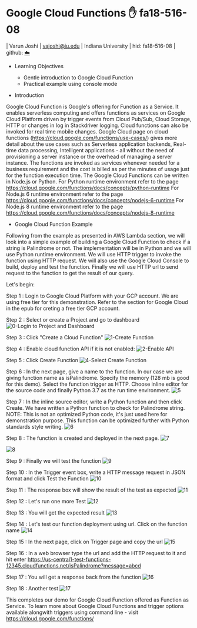 
# Google Cloud Functions :hand: fa18-516-08

| Varun Joshi
| vajoshi@iu.edu
| Indiana University
| hid: fa18-516-08
| github: [:cloud:](https://github.com/cloudmesh-community/fa18-516-08/blob/master/section/GCPFunctions.md)

* Learning Objectives

  * Gentle introduction to Google Cloud Function
  * Practical example using console mode

* Introduction

Google Cloud Function is Google's offering for Function as a Service. It enables serverless computing and offers functions as services on Google Cloud Platform driven by trigger events from Cloud Pub/Sub, Cloud Storage, HTTP or changes in log in Stackdriver logging. Cloud functions can also be invoked for real time mobile changes.
Google Cloud page on cloud functions (https://cloud.google.com/functions/use-cases/) gives more detail about the use cases such as Serverless application  backends, Real-time data processing, Intelligent applications - all without the need of provisioning a server instance or the overhead of managing a server instance. The functions are invoked as services whenever needed for a business requirement and the cost is billed as per the minutes of usage just for the function execution time. The Google Cloud Functions can be written in Node.js or Python. For Python runtime environment refer to the page https://cloud.google.com/functions/docs/concepts/python-runtime
For Node.js 6 runtime environment refer to the page
https://cloud.google.com/functions/docs/concepts/nodejs-6-runtime
For Node.js 8 runtime environment refer to the page
https://cloud.google.com/functions/docs/concepts/nodejs-8-runtime

* Google Cloud Function Example

Following from the example as presented in AWS Lambda section, we will look into a simple example of building a Google Cloud Function to check if a string is Palindrome or not.
The implementation will be in Python and we will use Python runtime environment. We will use HTTP trigger to invoke the function using HTTP request. We will also use the Google Cloud Console to build, deploy and test the function. Finally we will use HTTP url to send request to the function to get the result of our query.

Let's begin:

Step 1 : Login to Google Cloud Platform with your GCP account. We are using free tier for this demonstration. Refer to the section for Google Cloud in the epub for creting a free tier GCP account.

Step 2 : Select or create a Project and go to dashboard
![0-Login to Project and Dashboard](assets/markdown-img-paste-20181031131045280.png)

Step 3 : Click "Create a Cloud Function"
![1-Create Function](assets/markdown-img-paste-20181031131915230.png)

Step 4 : Enable cloud function API if it is not enabled:
![2-Enable API](assets/markdown-img-paste-20181031131927588.png)

Step 5 : Click Create Function
![4-Select Create Function](assets/markdown-img-paste-20181031131938895.png)

Step 6 : In the next page, give a name to the function. In our case we are giving function name as isPalindrome. Specify the memory (128 mb is good for this demo). Select the function trigger as HTTP. Choose inline editor for the source code and finally Python 3.7 as the run time environment.
![5](assets/markdown-img-paste-20181031131829312.png)

Step 7 : In the inline source editor, write a Python function and then click Create. We have written a Python function to check for Palindrome string. NOTE: This is not an optimized Python code, it's just used here for demonstration purpose. This function can be optimized further with Python standards style writing.
![6](assets/markdown-img-paste-2018103113223371.png)

Step 8 : The function is created and deployed in the next page.
![7](assets/markdown-img-paste-20181031132532494.png)

![8](assets/markdown-img-paste-20181031132602827.png)

Step 9 : Finally we will test the function
![9](assets/markdown-img-paste-20181031132627791.png)

Step 10 : In the Trigger event box, write a HTTP message request in JSON format and click Test the Function
![10](assets/markdown-img-paste-20181031132734293.png)

Step 11 : The response box will show the result of the test as expected
![11](assets/markdown-img-paste-20181031132838134.png)

Step 12 : Let's run one more Test
![12](assets/markdown-img-paste-20181031132912372.png)

Step 13 : You will get the expected result
![13](assets/markdown-img-paste-20181031132940621.png)

Step 14 : Let's test our function deployment using url. Click on the function name
![14](assets/markdown-img-paste-20181031133107580.png)

Step 15 : In the next page, click on Trigger page and copy the url
![15](assets/markdown-img-paste-20181031133237491.png)

Step 16 : In a web browser type the url and add the HTTP request to it and hit enter
https://us-central1-test-functions-12345.cloudfunctions.net/isPalindrome?message=abcd

Step 17 : You will get a response back from the function
![16](assets/markdown-img-paste-20181031133547391.png)

Step 18 : Another test
![17](assets/markdown-img-paste-20181031133650540.png)

This completes our demo for Google Cloud Function offered as Function as Service. To learn more about Google Cloud Functions and trigger options available alongwith triggers using command line - visit
https://cloud.google.com/functions/
